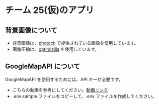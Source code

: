 # チーム 25(仮)のアプリ

## 背景画像について

- 背景画像は、[photock](https://photock.jp) で提供されている画像を使用しています。
- 画像圧縮は、[optimizilla](https://imagecompressor.com) を使用しています。

## GoogleMapAPI について

GoogleMapAPI を使用するためには、API キーが必要です。

- こちらの動画を参考にしてください。[動画リンク](https://www.youtube.com/watch?v=KZ5yC9pCm_Q)
- .env.sample ファイルをコピーして、.env ファイルを作成してください。
